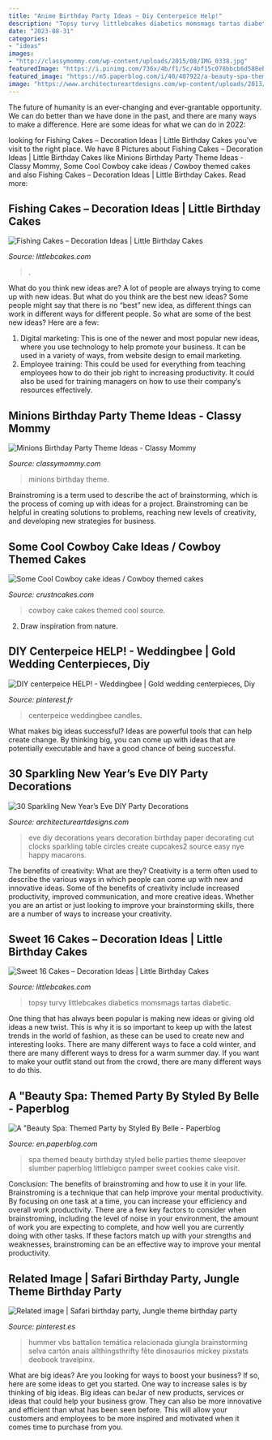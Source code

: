 ```yaml
---
title: "Anime Birthday Party Ideas ~ Diy Centerpeice Help!"
description: "Topsy turvy littlebcakes diabetics momsmags tartas diabetic"
date: "2023-08-31"
categories:
- "ideas"
images:
- "http://classymommy.com/wp-content/uploads/2015/08/IMG_0338.jpg"
featuredImage: "https://i.pinimg.com/736x/4b/f1/5c/4bf15c078bbcb6d588ebd60d3a954515.jpg"
featured_image: "https://m5.paperblog.com/i/40/407922/a-beauty-spa-themed-party-by-styled-by-belle-L-KQndSG.jpeg"
image: "https://www.architectureartdesigns.com/wp-content/uploads/2013/12/2016.jpg"
---
```



The future of humanity is an ever-changing and ever-grantable opportunity. We can do better than we have done in the past, and there are many ways to make a difference. Here are some ideas for what we can do in 2022: 

	

		
looking for Fishing Cakes – Decoration Ideas | Little Birthday Cakes you've visit to the right place. We have 8 Pictures about Fishing Cakes – Decoration Ideas | Little Birthday Cakes like Minions Birthday Party Theme Ideas - Classy Mommy, Some Cool Cowboy cake ideas / Cowboy themed cakes and also Fishing Cakes – Decoration Ideas | Little Birthday Cakes. Read more:
		
    
## Fishing Cakes – Decoration Ideas | Little Birthday Cakes

<img loading=lazy src="https://www.littlebcakes.com/wp-content/uploads/2014/01/Fishing-Cakes.jpg" onerror="this.onerror=null;this.src='https://tse2.mm.bing.net/th?id=OIP.1tL40IB1MzU2xE_QJQ32zgHaJ4&amp;pid=15.1';" alt="Fishing Cakes – Decoration Ideas | Little Birthday Cakes">

_Source: littlebcakes.com_

>. 

	

What do you think new ideas are?
A lot of people are always trying to come up with new ideas. But what do you think are the best new ideas? Some people might say that there is no “best” new idea, as different things can work in different ways for different people. So what are some of the best new ideas? Here are a few: 
1) Digital marketing: This is one of the newer and most popular new ideas, where you use technology to help promote your business. It can be used in a variety of ways, from website design to email marketing. 
2) Employee training: This could be used for everything from teaching employees how to do their job right to increasing productivity. It could also be used for training managers on how to use their company’s resources effectively.

    
## Minions Birthday Party Theme Ideas - Classy Mommy

<img loading=lazy src="http://classymommy.com/wp-content/uploads/2015/08/IMG_0338.jpg" onerror="this.onerror=null;this.src='https://tse4.mm.bing.net/th?id=OIP.h1rVCe32MWrHIlG6QhjfZgHaFj&amp;pid=15.1';" alt="Minions Birthday Party Theme Ideas - Classy Mommy">

_Source: classymommy.com_

>minions birthday theme. 

	

Brainstroming is a term used to describe the act of brainstorming, which is the process of coming up with ideas for a project. Brainstroming can be helpful in creating solutions to problems, reaching new levels of creativity, and developing new strategies for business.

    
## Some Cool Cowboy Cake Ideas / Cowboy Themed Cakes

<img loading=lazy src="http://www.crustncakes.com/blog/wp-content/uploads/2015/06/ce16296b8955601bf4ab4eaa5904bd89.jpg" onerror="this.onerror=null;this.src='https://tse2.mm.bing.net/th?id=OIP.AOBHQ0ySSYDnnQ3hrLU17gHaLG&amp;pid=15.1';" alt="Some Cool Cowboy cake ideas / Cowboy themed cakes">

_Source: crustncakes.com_

>cowboy cake cakes themed cool source. 

	

2. Draw inspiration from nature.

    
## DIY Centerpeice HELP! - Weddingbee | Gold Wedding Centerpieces, Diy

<img loading=lazy src="https://i.pinimg.com/736x/f2/ff/7b/f2ff7b955ebace06cf1e6e74ed3e641b--british-wedding-centerpiece-ideas.jpg" onerror="this.onerror=null;this.src='https://tse2.mm.bing.net/th?id=OIP.fXSvbArjYcyKfNajR5tEXAHaNJ&amp;pid=15.1';" alt="DIY centerpeice HELP! - Weddingbee | Gold wedding centerpieces, Diy">

_Source: pinterest.fr_

>centerpeice weddingbee candles. 

	

What makes big ideas successful?
Ideas are powerful tools that can help create change. By thinking big, you can come up with ideas that are potentially executable and have a good chance of being successful.

    
## 30 Sparkling New Year’s Eve DIY Party Decorations

<img loading=lazy src="https://www.architectureartdesigns.com/wp-content/uploads/2013/12/2016.jpg" onerror="this.onerror=null;this.src='https://tse2.mm.bing.net/th?id=OIP.PPIFczu3qIP7d8zKnEy1TwHaKg&amp;pid=15.1';" alt="30 Sparkling New Year’s Eve DIY Party Decorations">

_Source: architectureartdesigns.com_

>eve diy decorations years decoration birthday paper decorating cut clocks sparkling table circles create cupcakes2 source easy nye happy macarons. 

	

The benefits of creativity: What are they?
Creativity is a term often used to describe the various ways in which people can come up with new and innovative ideas. Some of the benefits of creativity include increased productivity, improved communication, and more creative ideas. Whether you are an artist or just looking to improve your brainstorming skills, there are a number of ways to increase your creativity.

    
## Sweet 16 Cakes – Decoration Ideas | Little Birthday Cakes

<img loading=lazy src="https://www.littlebcakes.com/wp-content/uploads/2014/02/Sweet-16-Birthday-Cake.jpg" onerror="this.onerror=null;this.src='https://tse1.mm.bing.net/th?id=OIP.0dkJDj5mHY0mZkfoAQmQ6gHaJ6&amp;pid=15.1';" alt="Sweet 16 Cakes – Decoration Ideas | Little Birthday Cakes">

_Source: littlebcakes.com_

>topsy turvy littlebcakes diabetics momsmags tartas diabetic. 

	

One thing that has always been popular is making new ideas or giving old ideas a new twist. This is why it is so important to keep up with the latest trends in the world of fashion, as these can be used to create new and interesting looks. There are many different ways to face a cold winter, and there are many different ways to dress for a warm summer day. If you want to make your outfit stand out from the crowd, there are many different ways to do this.

    
## A &quot;Beauty Spa: Themed Party By Styled By Belle - Paperblog

<img loading=lazy src="https://m5.paperblog.com/i/40/407922/a-beauty-spa-themed-party-by-styled-by-belle-L-KQndSG.jpeg" onerror="this.onerror=null;this.src='https://tse2.mm.bing.net/th?id=OIP.kfvJkUAPCwUWRSPrP0ffuwHaLI&amp;pid=15.1';" alt="A &quot;Beauty Spa: Themed Party by Styled By Belle - Paperblog">

_Source: en.paperblog.com_

>spa themed beauty birthday styled belle parties theme sleepover slumber paperblog littlebigco pamper sweet cookies cake visit. 

	

Conclusion: The benefits of brainstroming and how to use it in your life.
Brainstroming is a technique that can help improve your mental productivity. By focusing on one task at a time, you can increase your efficiency and overall work productivity. There are a few key factors to consider when brainstroming, including the level of noise in your environment, the amount of work you are expecting to complete, and how well you are currently doing with other tasks. If these factors match up with your strengths and weaknesses, brainstroming can be an effective way to improve your mental productivity.

    
## Related Image | Safari Birthday Party, Jungle Theme Birthday Party

<img loading=lazy src="https://i.pinimg.com/736x/4b/f1/5c/4bf15c078bbcb6d588ebd60d3a954515.jpg" onerror="this.onerror=null;this.src='https://tse3.mm.bing.net/th?id=OIP.F7EHecaelyir-QoW6c9mCAAAAA&amp;pid=15.1';" alt="Related image | Safari birthday party, Jungle theme birthday party">

_Source: pinterest.es_

>hummer vbs battalion temática relacionada giungla brainstorming selva cartón anais allthingsthrifty fête dinosaurios mickey pixstats deobook travelpinx. 

	

What are big ideas?
Are you looking for ways to boost your business? If so, here are some ideas to get you started. 
One way to increase sales is by thinking of big ideas. Big ideas can beJar of new products, services or ideas that could help your business grow. They can also be more innovative and efficient than what has been seen before. This will allow your customers and employees to be more inspired and motivated when it comes time to purchase from you.

